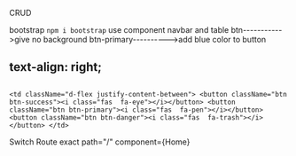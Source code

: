 CRUD

bootstrap
`npm i bootstrap`
use component navbar and table
btn----------->give no background
btn-primary---------->add blue color to button

## text-align: right;

##  <link rel="stylesheet" href="https://cdnjs.cloudflare.com/ajax/libs/font-awesome/6.0.0-beta2/css/all.min.css" integrity="sha512-YWzhKL2whUzgiheMoBFwW8CKV4qpHQAEuvilg9FAn5VJUDwKZZxkJNuGM4XkWuk94WCrrwslk8yWNGmY1EduTA==" crossorigin="anonymous" referrerpolicy="no-referrer" />
   
`<td className="d-flex justify-content-between">
                <button className="btn btn-success"><i class="fas  fa-eye"></i></button>
                <button className="btn btn-primary"><i class="fas  fa-pen"></i></button>
                <button className="btn btn-danger"><i class="fas  fa-trash"></i></button>
              </td>`

Switch
Route exact path="/" component={Home}